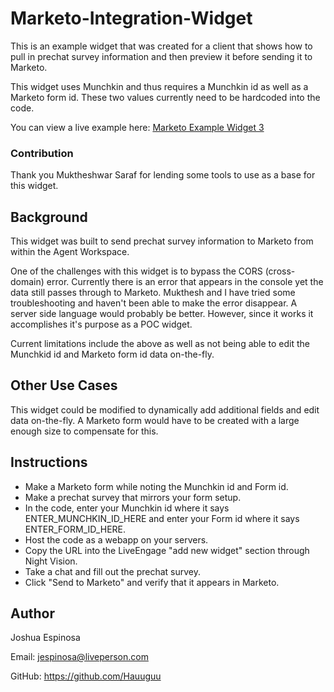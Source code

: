 # Marketo-Integration-Widget
This is an example widget that was created for a client that shows how to pull in prechat survey information and then preview it before sending it to Marketo.

This widget uses Munchkin and thus requires a Munchkin id as well as a Marketo form id. These two values currently need to be hardcoded into the code. 

You can view a live example here: [Marketo Example Widget 3](https://marketo-integration.herokuapp.com/index.html)

### Contribution 
Thank you Muktheshwar Saraf for lending some tools to use as a base for this widget.

## Background
This widget was built to send prechat survey information to Marketo from within the Agent Workspace.

One of the challenges with this widget is to bypass the CORS (cross-domain) error. Currently there is an error that appears in the console yet the data still passes through to Marketo. Mukthesh and I have tried some troubleshooting and haven't been able to make the error disappear. A server side language would probably be better. However, since it works it accomplishes it's purpose as a POC widget.

Current limitations include the above as well as not being able to edit the Munchkid id and Marketo form id data on-the-fly.

## Other Use Cases
This widget could be modified to dynamically add additional fields and edit data on-the-fly. A Marketo form would have to be created with a large enough size to compensate for this.

## Instructions
* Make a Marketo form while noting the Munchkin id and Form id. 
* Make a prechat survey that mirrors your form setup. 
* In the code, enter your Munchkin id where it says ENTER_MUNCHKIN_ID_HERE and enter your Form id where it says ENTER_FORM_ID_HERE. 
* Host the code as a webapp on your servers. 
* Copy the URL into the LiveEngage "add new widget" section through Night Vision. 
* Take a chat and fill out the prechat survey.
* Click "Send to Marketo" and verify that it appears in Marketo.

## Author
Joshua Espinosa

Email: jespinosa@liveperson.com

GitHub: https://github.com/Hauuguu
